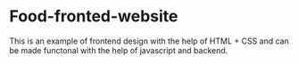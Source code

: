 # Food-fronted-website
 This is an example of frontend design with the help of HTML + CSS and can be made functonal with the help of javascript and backend.

